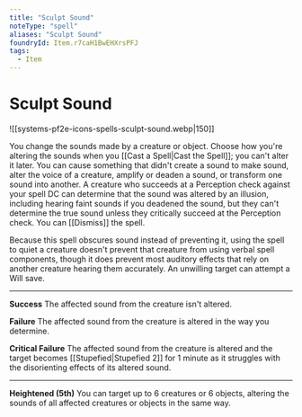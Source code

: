 ```yaml
---
title: "Sculpt Sound"
noteType: "spell"
aliases: "Sculpt Sound"
foundryId: Item.r7caH1BwEHXrsPFJ
tags:
  - Item
---
```


# Sculpt Sound
![[systems-pf2e-icons-spells-sculpt-sound.webp|150]]

You change the sounds made by a creature or object. Choose how you're altering the sounds when you [[Cast a Spell|Cast the Spell]]; you can't alter it later. You can cause something that didn't create a sound to make sound, alter the voice of a creature, amplify or deaden a sound, or transform one sound into another. A creature who succeeds at a Perception check against your spell DC can determine that the sound was altered by an illusion, including hearing faint sounds if you deadened the sound, but they can't determine the true sound unless they critically succeed at the Perception check. You can [[Dismiss]] the spell.

Because this spell obscures sound instead of preventing it, using the spell to quiet a creature doesn't prevent that creature from using verbal spell components, though it does prevent most auditory effects that rely on another creature hearing them accurately. An unwilling target can attempt a Will save.

* * *

**Success** The affected sound from the creature isn't altered.

**Failure** The affected sound from the creature is altered in the way you determine.

**Critical Failure** The affected sound from the creature is altered and the target becomes [[Stupefied|Stupefied 2]] for 1 minute as it struggles with the disorienting effects of its altered sound.

* * *

**Heightened (5th)** You can target up to 6 creatures or 6 objects, altering the sounds of all affected creatures or objects in the same way.
